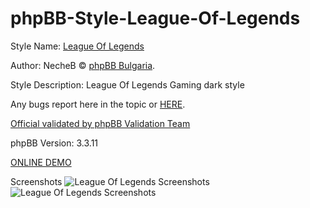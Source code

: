 # phpBB-Style-League-Of-Legends

Style Name: [League Of Legends](https://phpbb-bg.info/forums/viewtopic.php?t=685)

Author: NecheB © [phpBB Bulgaria](https://phpbb-bg.info/).

Style Description: League Of Legends Gaming dark style

Any bugs report here in the topic or [HERE](https://phpbb-bg.info/forums/viewforum.php?f=80).

[Official validated by phpBB Validation Team](https://www.phpbb.com/community/viewtopic.php?t=2622781)

phpBB Version: 3.3.11

[ONLINE DEMO](https://demo.phpbb-bg.info/index.php?style=36)

Screenshots
![League Of Legends Screenshots](https://i.imgur.com/dzMWFoe.png)
![League Of Legends Screenshots](https://i.imgur.com/aECJSo5.png)
